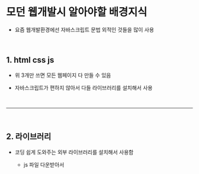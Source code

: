 # 모던 웹개발시 알아야할 배경지식

- 요즘 웹개발환경에선 자바스크립트 문법 외적인 것들을 많이 사용

<br>

## 1. html css js 

- 위 3개만 쓰면 모든 웹페이지 다 만들 수 있음

- 자바스크립트가 편하지 않아서 다들 라이브러리를 설치해서 사용

<br> 

---

<br>

## 2. 라이브러리
- 코딩 쉽게 도와주는 외부 라이브러리를 설치해서 사용함

    - js 파일 다운받아서 <script src=""> 태그로 첨부

<br>

---

<br>

## 3. npm
- 라이브러리를 직접 다운받고 버전관리하기 복잡함

    - npm 프로그램을 사용시 라이브러리 설치/수정/삭제/버전관리가 쉬워짐

- 작업하던 폴더에서 터미널 열어서 `npm install 라이브러리명` 입력시 라이브러리 설치 끝

    - npm은 Node.js 프로그램 설치하면 따라옴

<br>

---

<br>

## 4. Node.js
- 구글이 만든 자바스크립트 해석 엔진

    - 내가 짠 자바스크립트 코드를 컴퓨터 친화적인 코드로 변환해서 돌려주는 엔진

    - 크롬브라우저에 들어 있고 V8 이라 부름

        - 독립적인 실행프로그램으로 만들어서 배포

        - 이름은 Node.js

- 설치하면 컴퓨터 아무데서나 .js 파일을 맘대로 실행 가능

    - 서버도 만들 수 있고 딥러닝도 돌릴 수 있게 되고 윈도우 프로그램도 만들 수 있게 된 것

<br>

---

<br>

## 5. Bundling tool
- npm으로 라이브러리 이거저거 설치해버리면 js 파일이 수천개씩 쌓임

    - 전부 필요하진 않기 때문에 코드 다이어트 작업이 필요
    
        - bundling 해주는 툴 사용

- 예전엔 Webpack, parcel, snowpack 등을 썼었고 요즘은 Vite 가 가장 쉬움

<BR>

---

<br>

## 6. build
- bundling tool을 쓰면 간단한 터미널 명령어로 build 작업 가능

    - 소스코드를 분석해서 꼭 필요한 js파일과 코드만 남겨주는 작업

        - 타입스크립트, 리액트 문법으로 코드짠 것도 브라우저 친화적인 .js 파일로 변환

        - 최신 자바스크립트 문법들을 호환성 좋은 예전 문법으로 바꿔주는 기능

- build 작업을 하면 결과물로 js파일 html 파일 등 반환

    - 서버에 넣거나 어디 올려서 배포하면 됨

<br>

---

<br>

## 7. SPA
- 요즘은 라이브러리들 중에 React, Vue 자주 사용

    - 자바스크립트로 html 변경하는 작업을 매우 쉽게 할 수 있도록 도와줌

- Single page application 생성 가능

    - 모바일 앱같은거 생각해보면 새로고침같은게 없고 페이지 전환이 부드러움

        - 한 페이지 안에서 모든 UI를 띄워주기 때문

    - 그런 식으로 동작하는 웹페이지를 만들고 싶을 때 React, Vue, Svelte 사용

- SPA 만들 필요가 없는데도 그냥 남들이 다 쓰니까 React 쓰는 경우도 많음

- jQuery를 요즘 안쓴다는게 그거 대신 쌩 자바스크립트 쓴다는 소리가 아니라 React, Vue를 대신 쓴다는 소리

<br>

---

<br>

## 8. state management
- React, Vue 같은 라이브러리 설치해서 쓰면 html 덩어리들을 재사용하고 싶을 때 컴포넌트라는걸 만들어서 사용

    - 컴포넌트 : html 들어있는 함수

-컴포넌트끼리 변수를 공유하는게 매우 어렵기 때문에 그걸 쉽게 도와주는 라이브러리 설치해 사용

    - Redux toolkit, Zustand 등

<br>

---

<br>

## 9. Server side rendering
- client side rendering

    - React, Vue로 html 덩어리들을 브라우저에서 마구 만들어내는 것 

    - SPA 식으로 부드러운 사이트를 만들 수 있음

- server side rendering

    - html을 서버에서 미리 전부 완성해서 보내주는 식

<br>

---

<br>

## 10. meta-framework
- React, Vue로 client side rendering을 하게 되면 

    - 검색엔진 노출이 늦거나 패널티가 있고

    - js 파일 사이즈가 커지고 보통 hydration이라고 부르는 로딩시간도 필요

    - 첫 로딩시간 매우 오래 걸림

- server side rendering을 다시 하려는 곳들이 많아지고 있음

    - React, Vue 문법으로 server side rendering을 하고 싶으면 

        - Next.js Nuxt.js Sveltekit 라이브러리를 쓰는 경우가 많음

<br>

---

<br>

## 11. TypeScript
- 자바스크립트는 타입이 자유로운 언어

    - 변수에 문자를 저장했어도 이걸 숫자로 바꿔버려도 에러X

    - 나중에 그런 상황이 많이 발생하면 버그의 온상이 될 수 있음

        - 타입스크립트 사용

- 타입스크립트로 코드짜도 build tool이 알아서 .js로 변환해줌

    - 타입스크립트 쓰려면 기본 셋팅이 귀찮을 수 있음

    - 타입을 표시할 수 있기 때문에 협업할 때도 도움이 됨

- 협업할 때 가장 힘든게 남이 만든 변수에 뭐가 들어있는지 추론하는 것

    - 타입힌트로 일정부분 해결가능

<br>



